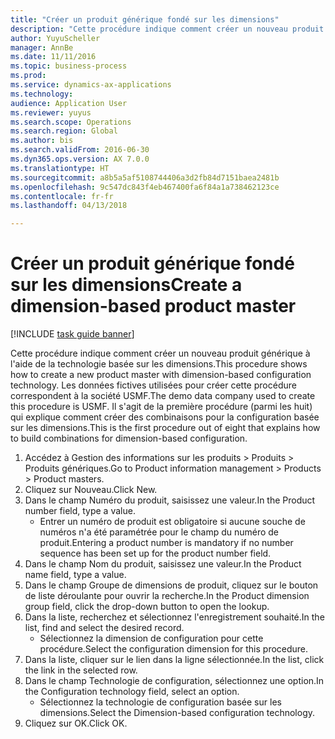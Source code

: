 ```yaml
--- 
title: "Créer un produit générique fondé sur les dimensions"
description: "Cette procédure indique comment créer un nouveau produit générique à l'aide de la technologie basée sur les dimensions."
author: YuyuScheller
manager: AnnBe
ms.date: 11/11/2016
ms.topic: business-process
ms.prod: 
ms.service: dynamics-ax-applications
ms.technology: 
audience: Application User
ms.reviewer: yuyus
ms.search.scope: Operations
ms.search.region: Global
ms.author: bis
ms.search.validFrom: 2016-06-30
ms.dyn365.ops.version: AX 7.0.0
ms.translationtype: HT
ms.sourcegitcommit: a8b5a5af5108744406a3d2fb84d7151baea2481b
ms.openlocfilehash: 9c547dc843f4eb467400fa6f84a1a738462123ce
ms.contentlocale: fr-fr
ms.lasthandoff: 04/13/2018

---
```

# <a name="create-a-dimension-based-product-master"></a><span data-ttu-id="aa6a1-103">Créer un produit générique fondé sur les dimensions</span><span class="sxs-lookup"><span data-stu-id="aa6a1-103">Create a dimension-based product master</span></span>

[!INCLUDE [task guide banner](../../includes/task-guide-banner.md)]

<span data-ttu-id="aa6a1-104">Cette procédure indique comment créer un nouveau produit générique à l'aide de la technologie basée sur les dimensions.</span><span class="sxs-lookup"><span data-stu-id="aa6a1-104">This procedure shows how to create a new product master with dimension-based configuration technology.</span></span> <span data-ttu-id="aa6a1-105">Les données fictives utilisées pour créer cette procédure correspondent à la société USMF.</span><span class="sxs-lookup"><span data-stu-id="aa6a1-105">The demo data company used to create this procedure is USMF.</span></span> <span data-ttu-id="aa6a1-106">Il s'agit de la première procédure (parmi les huit) qui explique comment créer des combinaisons pour la configuration basée sur les dimensions.</span><span class="sxs-lookup"><span data-stu-id="aa6a1-106">This is the first procedure out of eight that explains how to build combinations for dimension-based configuration.</span></span>

1. <span data-ttu-id="aa6a1-107">Accédez à Gestion des informations sur les produits > Produits > Produits génériques.</span><span class="sxs-lookup"><span data-stu-id="aa6a1-107">Go to Product information management > Products > Product masters.</span></span>
2. <span data-ttu-id="aa6a1-108">Cliquez sur Nouveau.</span><span class="sxs-lookup"><span data-stu-id="aa6a1-108">Click New.</span></span>
3. <span data-ttu-id="aa6a1-109">Dans le champ Numéro du produit, saisissez une valeur.</span><span class="sxs-lookup"><span data-stu-id="aa6a1-109">In the Product number field, type a value.</span></span>
    * <span data-ttu-id="aa6a1-110">Entrer un numéro de produit est obligatoire si aucune souche de numéros n'a été paramétrée pour le champ du numéro de produit.</span><span class="sxs-lookup"><span data-stu-id="aa6a1-110">Entering a product number is mandatory if no number sequence has been set up for the product number field.</span></span>  
4. <span data-ttu-id="aa6a1-111">Dans le champ Nom du produit, saisissez une valeur.</span><span class="sxs-lookup"><span data-stu-id="aa6a1-111">In the Product name field, type a value.</span></span>
5. <span data-ttu-id="aa6a1-112">Dans le champ Groupe de dimensions de produit, cliquez sur le bouton de liste déroulante pour ouvrir la recherche.</span><span class="sxs-lookup"><span data-stu-id="aa6a1-112">In the Product dimension group field, click the drop-down button to open the lookup.</span></span>
6. <span data-ttu-id="aa6a1-113">Dans la liste, recherchez et sélectionnez l'enregistrement souhaité.</span><span class="sxs-lookup"><span data-stu-id="aa6a1-113">In the list, find and select the desired record.</span></span>
    * <span data-ttu-id="aa6a1-114">Sélectionnez la dimension de configuration pour cette procédure.</span><span class="sxs-lookup"><span data-stu-id="aa6a1-114">Select the configuration dimension for this procedure.</span></span>  
7. <span data-ttu-id="aa6a1-115">Dans la liste, cliquer sur le lien dans la ligne sélectionnée.</span><span class="sxs-lookup"><span data-stu-id="aa6a1-115">In the list, click the link in the selected row.</span></span>
8. <span data-ttu-id="aa6a1-116">Dans le champ Technologie de configuration, sélectionnez une option.</span><span class="sxs-lookup"><span data-stu-id="aa6a1-116">In the Configuration technology field, select an option.</span></span>
    * <span data-ttu-id="aa6a1-117">Sélectionnez la technologie de configuration basée sur les dimensions.</span><span class="sxs-lookup"><span data-stu-id="aa6a1-117">Select the Dimension-based configuration technology.</span></span>  
9. <span data-ttu-id="aa6a1-118">Cliquez sur OK.</span><span class="sxs-lookup"><span data-stu-id="aa6a1-118">Click OK.</span></span>


